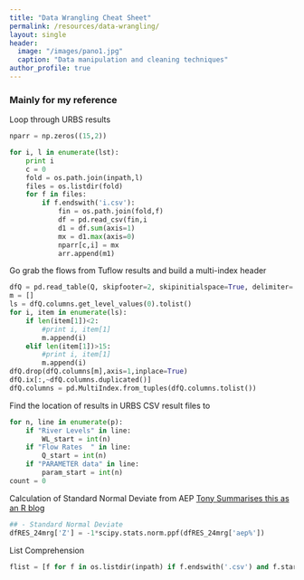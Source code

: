```yaml
---
title: "Data Wrangling Cheat Sheet"
permalink: /resources/data-wrangling/
layout: single
header:
  image: "/images/pano1.jpg"
  caption: "Data manipulation and cleaning techniques"
author_profile: true
---
```

### Mainly for my reference 

Loop through URBS results
```python
nparr = np.zeros((15,2))

for i, l in enumerate(lst):    
    print i
    c = 0
    fold = os.path.join(inpath,l)
    files = os.listdir(fold)
    for f in files:        
        if f.endswith('i.csv'):            
            fin = os.path.join(fold,f)
            df = pd.read_csv(fin,i
            d1 = df.sum(axis=1)
            mx = d1.max(axis=0)
            nparr[c,i] = mx
            arr.append(m1)
```
Go grab the flows from Tuflow results and build a multi-index header

```python
dfQ = pd.read_table(Q, skipfooter=2, skipinitialspace=True, delimiter=',', index_col=None, skiprows=(0,3,4,5,6), header=[0,1])
m = []
ls = dfQ.columns.get_level_values(0).tolist()
for i, item in enumerate(ls):
    if len(item[1])<2:
        #print i, item[1]
        m.append(i)
    elif len(item[1])>15:
        #print i, item[1]
        m.append(i)
dfQ.drop(dfQ.columns[m],axis=1,inplace=True)
dfQ.ix[:,~dfQ.columns.duplicated()]
dfQ.columns = pd.MultiIndex.from_tuples(dfQ.columns.tolist())
```

Find the location of results in URBS CSV result files to
```python
for n, line in enumerate(p):      
    if "River Levels" in line:
        WL_start = int(n)
    if "Flow Rates  " in line:
        Q_start = int(n)
    if "PARAMETER data" in line:
        param_start = int(n)
count = 0
```
Calculation of Standard Normal Deviate from AEP
[Tony Summarises this as an R blog](https://tonyladson.wordpress.com/2017/07/04/converting-between-ey-aep-and-ari/)
```python
## - Standard Normal Deviate 
dfRES_24mrg['Z'] = -1*scipy.stats.norm.ppf(dfRES_24mrg['aep%'])
```

List Comprehension
```python
flist = [f for f in os.listdir(inpath) if f.endswith('.csv') and f.startswith(evt)]
```
